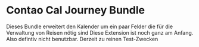 # Contao Cal Journey Bundle

Dieses Bundle erweitert den Kalender um ein paar Felder die für die Verwaltung von Reisen nötig sind
Diese Extension ist noch ganz am Anfang.
Also defintiv nicht benutzbar. Derzeit zu reinen Test-Zwecken
